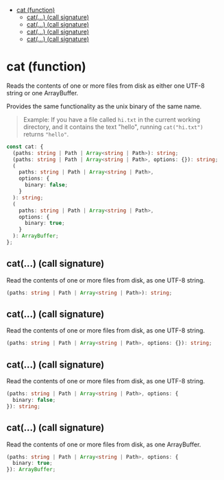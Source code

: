 - [cat (function)](#cat-function)
  - [cat(...) (call signature)](#cat-call-signature)
  - [cat(...) (call signature)](#cat-call-signature-1)
  - [cat(...) (call signature)](#cat-call-signature-2)
  - [cat(...) (call signature)](#cat-call-signature-3)

# cat (function)

Reads the contents of one or more files from disk as either one UTF-8 string
or one ArrayBuffer.

Provides the same functionality as the unix binary of the same name.

> Example: If you have a file called `hi.txt` in the current working
> directory, and it contains the text "hello", running `cat("hi.txt")`
> returns `"hello"`.

```ts
const cat: {
  (paths: string | Path | Array<string | Path>): string;
  (paths: string | Path | Array<string | Path>, options: {}): string;
  (
    paths: string | Path | Array<string | Path>,
    options: {
      binary: false;
    }
  ): string;
  (
    paths: string | Path | Array<string | Path>,
    options: {
      binary: true;
    }
  ): ArrayBuffer;
};
```

## cat(...) (call signature)

Read the contents of one or more files from disk, as one UTF-8 string.

```ts
(paths: string | Path | Array<string | Path>): string;
```

## cat(...) (call signature)

Read the contents of one or more files from disk, as one UTF-8 string.

```ts
(paths: string | Path | Array<string | Path>, options: {}): string;
```

## cat(...) (call signature)

Read the contents of one or more files from disk, as one UTF-8 string.

```ts
(paths: string | Path | Array<string | Path>, options: {
  binary: false;
}): string;
```

## cat(...) (call signature)

Read the contents of one or more files from disk, as one ArrayBuffer.

```ts
(paths: string | Path | Array<string | Path>, options: {
  binary: true;
}): ArrayBuffer;
```
